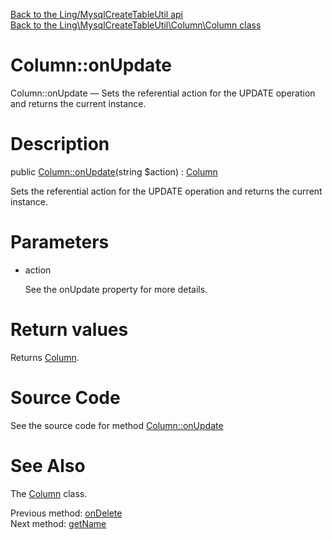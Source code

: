[Back to the Ling/MysqlCreateTableUtil api](https://github.com/lingtalfi/MysqlCreateTableUtil/blob/master/doc/api/Ling/MysqlCreateTableUtil.md)<br>
[Back to the Ling\MysqlCreateTableUtil\Column\Column class](https://github.com/lingtalfi/MysqlCreateTableUtil/blob/master/doc/api/Ling/MysqlCreateTableUtil/Column/Column.md)


Column::onUpdate
================



Column::onUpdate — Sets the referential action for the UPDATE operation and returns the current instance.




Description
================


public [Column::onUpdate](https://github.com/lingtalfi/MysqlCreateTableUtil/blob/master/doc/api/Ling/MysqlCreateTableUtil/Column/Column/onUpdate.md)(string $action) : [Column](https://github.com/lingtalfi/MysqlCreateTableUtil/blob/master/doc/api/Ling/MysqlCreateTableUtil/Column/Column.md)




Sets the referential action for the UPDATE operation and returns the current instance.




Parameters
================


- action

    See the onUpdate property for more details.


Return values
================

Returns [Column](https://github.com/lingtalfi/MysqlCreateTableUtil/blob/master/doc/api/Ling/MysqlCreateTableUtil/Column/Column.md).








Source Code
===========
See the source code for method [Column::onUpdate](https://github.com/lingtalfi/MysqlCreateTableUtil/blob/master/Column/Column.php#L296-L300)


See Also
================

The [Column](https://github.com/lingtalfi/MysqlCreateTableUtil/blob/master/doc/api/Ling/MysqlCreateTableUtil/Column/Column.md) class.

Previous method: [onDelete](https://github.com/lingtalfi/MysqlCreateTableUtil/blob/master/doc/api/Ling/MysqlCreateTableUtil/Column/Column/onDelete.md)<br>Next method: [getName](https://github.com/lingtalfi/MysqlCreateTableUtil/blob/master/doc/api/Ling/MysqlCreateTableUtil/Column/Column/getName.md)<br>


